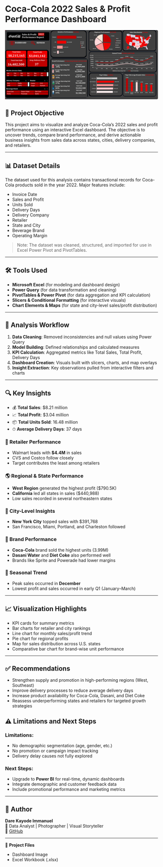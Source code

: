 # Coca-Cola 2022 Sales & Profit Performance Dashboard

![Coca-Cola Dashboard](COCA-COLA%20FINAL%20DASHBOARD%20new.jpg)

## 📌 Project Objective  
This project aims to visualize and analyze Coca-Cola’s 2022 sales and profit performance using an interactive Excel dashboard. The objective is to uncover trends, compare brand performance, and derive actionable business insights from sales data across states, cities, delivery companies, and retailers.

---

## 📊 Dataset Details  
The dataset used for this analysis contains transactional records for Coca-Cola products sold in the year 2022. Major features include:
- Invoice Date  
- Sales and Profit  
- Units Sold  
- Delivery Days  
- Delivery Company  
- Retailer  
- State and City  
- Beverage Brand  
- Operating Margin  

> Note: The dataset was cleaned, structured, and imported for use in Excel Power Pivot and PivotTables.

---

## 🛠️ Tools Used  
- **Microsoft Excel** (for modeling and dashboard design)  
- **Power Query** (for data transformation and cleaning)  
- **PivotTables & Power Pivot** (for data aggregation and KPI calculation)  
- **Slicers & Conditional Formatting** (for interactive visuals)  
- **Chart Elements & Maps** (for state and city-level sales/profit distribution)

---

## 🔄 Analysis Workflow  
1. **Data Cleaning**: Removed inconsistencies and null values using Power Query  
2. **Model Building**: Defined relationships and calculated measures  
3. **KPI Calculation**: Aggregated metrics like Total Sales, Total Profit, Delivery Days  
4. **Dashboard Creation**: Visuals built with slicers, charts, and map overlays  
5. **Insight Extraction**: Key observations pulled from interactive filters and charts  

---

## 🔍 Key Insights  
- 💰 **Total Sales**: $8.21 million  
- 📈 **Total Profit**: $3.04 million  
- 📦 **Total Units Sold**: 16.48 million  
- ⏱ **Average Delivery Days**: 37 days  

### 🏪 Retailer Performance  
- Walmart leads with **$4.4M** in sales  
- CVS and Costco follow closely  
- Target contributes the least among retailers  

### 🌎 Regional & State Performance  
- **West Region** generated the highest profit ($790.5K)  
- **California** led all states in sales ($440,988)  
- Low sales recorded in several northeastern states  

### 🌆 City-Level Insights  
- **New York City** topped sales with $391,768  
- San Francisco, Miami, Portland, and Charleston followed  

### 🧃 Brand Performance  
- **Coca-Cola** brand sold the highest units (3.99M)  
- **Dasani Water** and **Diet Coke** also performed well  
- Brands like Sprite and Powerade had lower margins  

### 📅 Seasonal Trend  
- Peak sales occurred in **December**  
- Lowest profit and sales occurred in early Q1 (January–March)

---

## 📈 Visualization Highlights  
- KPI cards for summary metrics  
- Bar charts for retailer and city rankings  
- Line chart for monthly sales/profit trend  
- Pie chart for regional profits  
- Map for sales distribution across U.S. states  
- Comparative bar chart for brand-wise unit performance  

---

## ✅ Recommendations  
- Strengthen supply and promotion in high-performing regions (West, Southeast)  
- Improve delivery processes to reduce average delivery days  
- Increase product availability for Coca-Cola, Dasani, and Diet Coke  
- Reassess underperforming states and retailers for targeted growth strategies  


## ⚠️ Limitations and Next Steps  

### Limitations:  
- No demographic segmentation (age, gender, etc.)  
- No promotion or campaign impact tracking  
- Delivery delay causes not fully explored  

### Next Steps:  
- Upgrade to **Power BI** for real-time, dynamic dashboards  
- Integrate demographic and customer feedback data  
- Include promotional performance and marketing metrics  

---

## 👤 Author  

**Dare Kayode Immanuel**  
📌 Data Analyst | Photographer | Visual Storyteller  
🔗 [GitHub](https://github.com/Immanuel300)  
  

---

📁 **Project Files**  
- Dashboard Image  
- Excel Workbook (.xlsx)  
